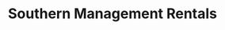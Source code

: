---
title: "Southern Management Rentals"
url: /glen-rock/southern-management-rentals/
shop: Immobilien
---